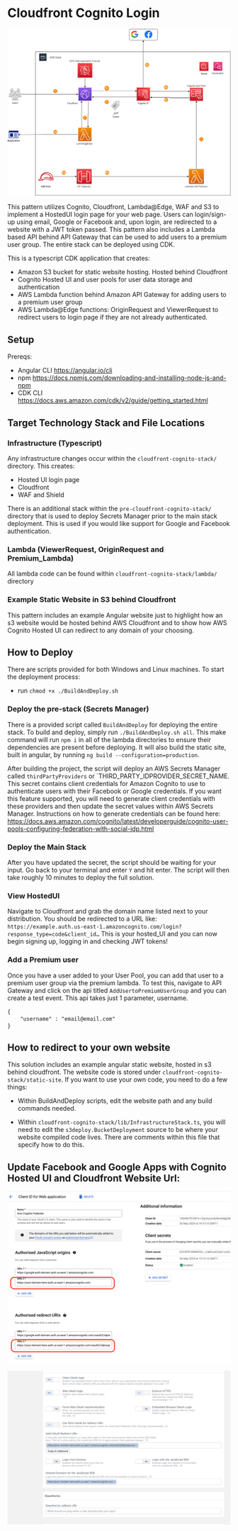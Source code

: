 # Cloudfront Cognito Login

![ArchitectureDiagram](./diagram.png)

This pattern utilizes Cognito, Cloudfront, Lambda@Edge, WAF and S3 to implement a HostedUI login page for your web page. Users can login/sign-up using email, Google or Facebook and, upon login, are redirected to a website with a JWT token passed. This pattern also includes a Lambda based API behind API Gateway that can be used to add users to a premium user group. The entire stack can be deployed using CDK.

This is a typescript CDK application that creates:

- Amazon S3 bucket for static website hosting. Hosted behind Cloudfront
- Cognito Hosted UI and user pools for user data storage and authentication
- AWS Lambda function behind Amazon API Gateway for adding users to a premium user group
- AWS Lambda@Edge functions: OriginRequest and ViewerRequest to redirect users to login page if they are not already authenticated.

## Setup

Prereqs:

- Angular CLI https://angular.io/cli
- npm https://docs.npmjs.com/downloading-and-installing-node-js-and-npm
- CDK CLI https://docs.aws.amazon.com/cdk/v2/guide/getting_started.html

## Target Technology Stack and File Locations

### Infrastructure (Typescript)

Any infrastructure changes occur within the `cloudfront-cognito-stack/` directory. This creates:

- Hosted UI login page
- Cloudfront
- WAF and Shield

There is an additional stack within the `pre-cloudfront-cognito-stack/` directory that is used to deploy Secrets Manager prior to the main stack deployment. This is used if you would like support for Google and Facebook authentication.

### Lambda (ViewerRequest, OriginRequest and Premium_Lambda)

All lambda code can be found within `cloudfront-cognito-stack/lambda/` directory

### Example Static Website in S3 behind Cloudfront

This pattern includes an example Angular website just to highlight how an s3 website would be hosted behind AWS Cloudfront and to show how AWS Cognito Hosted UI can redirect to any domain of your choosing.

## How to Deploy

There are scripts provided for both Windows and Linux machines. To start the deployment process:

- run `chmod +x ./BuildAndDeploy.sh`

### Deploy the pre-stack (Secrets Manager)

There is a provided script called `BuildAndDeploy` for deploying the entire stack. To build and deploy, simply run `./BuildAndDeploy.sh all`. This make command will run `npm i` in all of the lambda directories to ensure their dependencies are present before deploying. It will also build the static site, built in angular, by running `ng build --configuration=production`.

After building the project, the script will deploy an AWS Secrets Manager called `thirdPartyProviders` or `THIRD_PARTY_IDPROVIDER_SECRET_NAME. This secret contains client credentials for Amazon Cognito to use to authenticate users with their Facebook or Google credentials. If you want this feature supported, you will need to generate client credentials with these providers and then update the secret values within AWS Secrets Manager. Instructions on how to generate credentials can be found here: https://docs.aws.amazon.com/cognito/latest/developerguide/cognito-user-pools-configuring-federation-with-social-idp.html

### Deploy the Main Stack

After you have updated the secret, the script should be waiting for your input. Go back to your terminal and enter `Y` and hit enter. The script will then take roughly 10 minutes to deploy the full solution.

### View HostedUI

Navigate to Cloudfront and grab the domain name listed next to your distribution. You should be redirected to a URL like: `https://example.auth.us-east-1.amazoncognito.com/login?response_type=code&client_id…` This is your hosted_UI and you can now begin signing up, logging in and checking JWT tokens!

### Add a Premium user

Once you have a user added to your User Pool, you can add that user to a premium user group via the premium lambda. To test this, navigate to API Gateway and click on the api titled `AddUsertoPremiumUserGroup` and you can create a test event. This api takes just 1 parameter, username.

```
{
    "username" : "email@email.com"
}
```

## How to redirect to your own website

This solution includes an example angular static website, hosted in s3 behind cloudfront. The website code is stored under `cloudfront-cognito-stack/static-site`. If you want to use your own code, you need to do a few things:

- Within BuildAndDeploy scripts, edit the website path and any build commands needed.

- Within `cloudfront-cognito-stack/lib/InfrastructureStack.ts`, you will need to edit the `s3deploy.BucketDeployment` source to be where your website compiled code lives. There are comments within this file that specify how to do this.

## Update Facebook and Google Apps with Cognito Hosted UI and Cloudfront Website Url:

![GoogleApp](./google-app.png)

![FacebookApp](./facebook-app.png)
